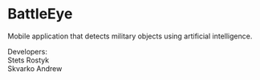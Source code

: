# BattleEye
Mobile application that detects military objects using artificial intelligence.<br>

Developers:<br>
Stets Rostyk<br>
Skvarko Andrew
